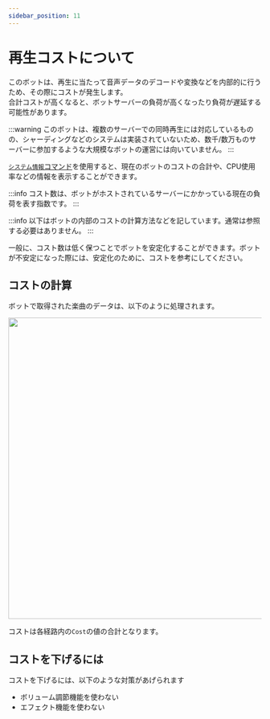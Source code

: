 ```yaml
---
sidebar_position: 11
---
```

# 再生コストについて
このボットは、再生に当たって音声データのデコードや変換などを内部的に行うため、その際にコストが発生します。  
合計コストが高くなると、ボットサーバーの負荷が高くなったり負荷が遅延する可能性があります。  

:::warning
このボットは、複数のサーバーでの同時再生には対応しているものの、シャーディングなどのシステムは実装されていないため、数千/数万ものサーバーに参加するような大規模なボットの運営には向いていません。
:::

[`システム情報`コマンド](../guide/commands/log.md)を使用すると、現在のボットのコストの合計や、CPU使用率などの情報を表示することができます。  

:::info
コスト数は、ボットがホストされているサーバーにかかっている現在の負荷を表す指数です。
:::

:::info
以下はボットの内部のコストの計算方法などを記しています。通常は参照する必要はありません。
:::

一般に、コスト数は低く保つことでボットを安定化することができます。ボットが不安定になった際には、安定化のために、コストを参考にしてください。

## コストの計算
ボットで取得された楽曲のデータは、以下のように処理されます。

<img src="https://cdn.discordapp.com/attachments/928878872659894292/1043875044113252433/0d7b709aa9b53900.jpg" width="600" />

コストは各経路内の`Cost`の値の合計となります。

## コストを下げるには
コストを下げるには、以下のような対策があげられます
- ボリューム調節機能を使わない
- エフェクト機能を使わない
